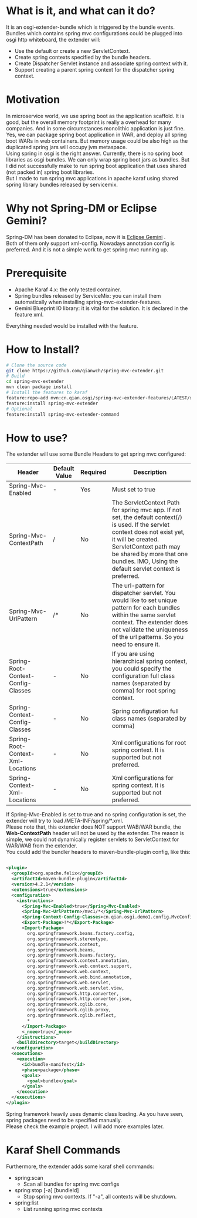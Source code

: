# What is it, and what can it do?

It is an osgi-extender-bundle which is triggered by the bundle events.  
Bundles which contains spring mvc configurations could be plugged into osgi http whiteboard, the
extender will:

* Use the default or create a new ServletContext.
* Create spring contexts specified by the bundle headers.
* Create Dispatcher Servlet instance and associate spring context with it.
* Support creating a parent spring context for the dispatcher spring context.

# Motivation

In microservice world, we use spring boot as the application scaffold. It is good, but the overall
memory footprint is really a overhead for many companies.
And in some circumstances monolithic application is just fine.  
Yes, we can package spring boot application in WAR, and deploy all spring boot WARs in web
containers. But memory usage could be also high as the duplicated spring jars will occupy jvm
metaspace.  
Using spring in osgi is the right answer. Currently, there is no spring boot libraries as osgi
bundles. We can only wrap spring boot jars as bundles. But I did not successfully make to run spring
boot application that uses shared (not packed in) spring boot libraries.  
But I made to run spring mvc applications in apache karaf using shared spring library bundles
released by servicemix.

# Why not Spring-DM or Eclipse Gemini?

Spring-DM has been donated to Eclipse, now it
is [Eclipse Gemini](https://www.eclipse.org/gemini/blueprint/documentation/reference/3.0.0.M01/html-single/index.html)
.  
Both of them only support xml-config. Nowadays annotation config is preferred. And it is not a simple work to get spring mvc running up.

# Prerequisite

* Apache Karaf 4.x: the only tested container.
* Spring bundles released by ServiceMix: you can install them automatically when installing
  spring-mvc-extender-features.
* Gemini Blueprint IO library: it is vital for the solution. It is declared in the feature xml.

Everything needed would be installed with the feature.

# How to Install?

```bash
# Clone the source code
git clone https://github.com/qianwch/spring-mvc-extender.git
# Build
cd spring-mvc-extender
mvn clean package install
# Install the features to karaf
feature:repo-add mvn:cn.qian.osgi/spring-mvc-extender-features/LATEST/xml/features
feature:install spring-mvc-extender
# Optional
feature:install spring-mvc-extender-command
```

# How to use?

The extender will use some Bundle Headers to get spring mvc configured:

| Header                             | Default Value | Required | Description                                                                                                                                                                                                                                                             |
|------------------------------------|---------------|----------|-------------------------------------------------------------------------------------------------------------------------------------------------------------------------------------------------------------------------------------------------------------------------|
| Spring-Mvc-Enabled                 | -             | Yes      | Must set to true                                                                                                                                                                                                                                                        | 
| Spring-Mvc-ContextPath             | /             | No       | The ServletContext Path for spring mvc app. If not set, the default context(/) is used. If the servlet context does not exist yet, it will be created. ServletContext path may be shared by more that one bundles. IMO, Using the default servlet context is preferred. |
| Spring-Mvc-UrlPattern              | /*            | No       | The url-pattern for dispatcher servlet. You would like to set unique pattern for each bundles within the same servlet context. The extender does not validate the uniqueness of the url patterns. So you need to ensure it.                                             |
| Spring-Root-Context-Config-Classes | -             | No       | If you are using hierarchical spring context, you could specify the configuration full class names (separated by comma) for root spring context.                                                                                                                        |
| Spring-Context-Config-Classes      | -             | No       | Spring configuration full class names (separated by comma)                                                                                                                                                                                                              |
| Spring-Root-Context-Xml-Locations  | -             | No       | Xml configurations for root spring context. It is supported but not preferred.                                                                                                                                                                                          |
| Spring-Context-Xml-Locations       | -             | No       | Xml configurations for spring context. It is supported but not preferred.                                                                                                                                                                                               |

If Spring-Mvc-Enabled is set to true and no spring configuration is set, the extender will try to
load /META-INF/spring/*.xml.  
Please note that, this extender does NOT support WAB/WAR bundle, the **Web-ContextPath** header will not be used by the extender. The reason is simple, we could not dynamically register servlets to ServletContext for WAR/WAB from the extender.  
You could add the bundler headers to maven-bundle-plugin config, like this:

```xml

<plugin>
  <groupId>org.apache.felix</groupId>
  <artifactId>maven-bundle-plugin</artifactId>
  <version>4.2.1</version>
  <extensions>true</extensions>
  <configuration>
    <instructions>
      <Spring-Mvc-Enabled>true</Spring-Mvc-Enabled>
      <Spring-Mvc-UrlPattern>/mvc1/*</Spring-Mvc-UrlPattern>
      <Spring-Context-Config-Classes>cn.qian.osgi.demo1.config.MvcConfiguration</Spring-Context-Config-Classes>
      <Export-Package>!*</Export-Package>
      <Import-Package>
        org.springframework.beans.factory.config,
        org.springframework.stereotype,
        org.springframework.context,
        org.springframework.beans,
        org.springframework.beans.factory,
        org.springframework.context.annotation,
        org.springframework.web.context.support,
        org.springframework.web.context,
        org.springframework.web.bind.annotation,
        org.springframework.web.servlet,
        org.springframework.web.servlet.view,
        org.springframework.http.converter,
        org.springframework.http.converter.json,
        org.springframework.cglib.core,
        org.springframework.cglib.proxy,
        org.springframework.cglib.reflect,
        *
      </Import-Package>
      <_noee>true</_noee>
    </instructions>
    <buildDirectory>target</buildDirectory>
  </configuration>
  <executions>
    <execution>
      <id>bundle-manifest</id>
      <phase>package</phase>
      <goals>
        <goal>bundle</goal>
      </goals>
    </execution>
  </executions>
</plugin>
```

Spring framework heavily uses dynamic class loading. As you have seen, spring packages need to be
specified manually.  
Please check the example project. I will add more examples later.  
# Karaf Shell Commands
Furthermore, the extender adds some karaf shell commands:
* spring:scan
  * Scan all bundles for spring mvc configs
* spring:stop [-a] [bundleId]
  * Stop spring mvc contexts. If "-a", all contexts will be shutdown. 
* spring:list
  * List running spring mvc contexts
